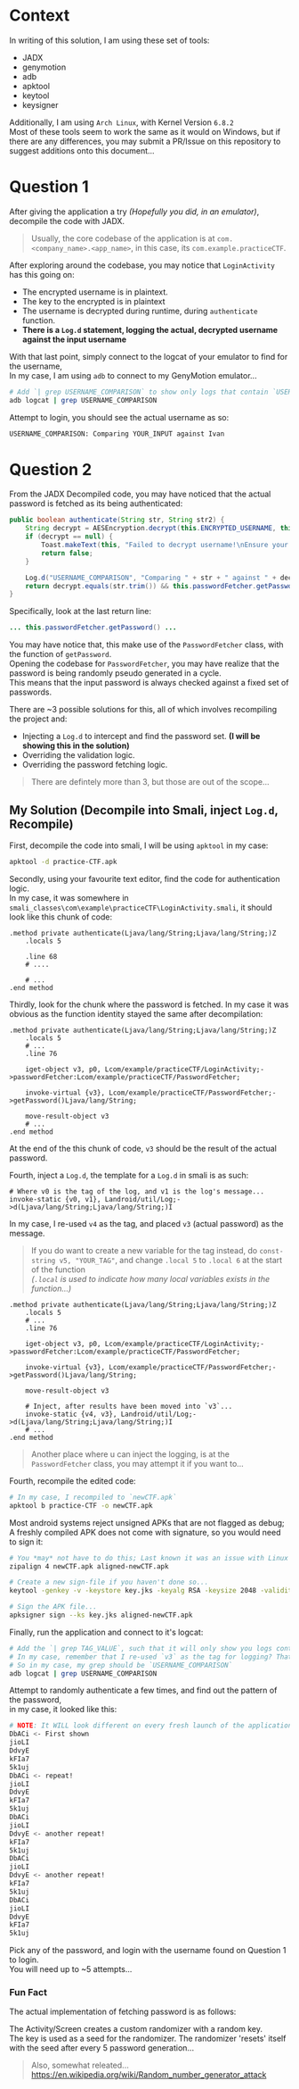 # Context

In writing of this solution, I am using these set of tools:

- JADX
- genymotion
- adb
- apktool
- keytool
- keysigner

Additionally, I am using `Arch Linux`, with Kernel Version `6.8.2`<br>
Most of these tools seem to work the same as it would on Windows, but if there are any differences, you may submit a PR/Issue on this repository to suggest additions onto this document...

# Question 1

After giving the application a try *(Hopefully you did, in an emulator)*, decompile the code with JADX.

> Usually, the core codebase of the application is at `com.<company_name>.<app_name>`, in this case, its `com.example.practiceCTF`.

After exploring around the codebase, you may notice that `LoginActivity` has this going on:

- The encrypted username is in plaintext.
- The key to the encrypted is in plaintext
- The username is decrypted during runtime, during `authenticate` function.
- **There is a `Log.d` statement, logging the actual, decrypted username against the input username**

With that last point, simply connect to the logcat of your emulator to find for the username,<br>In my case, I am using `adb` to connect to my GenyMotion emulator...

```sh
# Add `| grep USERNAME_COMPARISON` to show only logs that contain `USERNAME_COMPARISON` in it's line.
adb logcat | grep USERNAME_COMPARISON
```

Attempt to login, you should see the actual username as so:

```sh
USERNAME_COMPARISON: Comparing YOUR_INPUT against Ivan
```

# Question 2

From the JADX Decompiled code, you may have noticed that the actual password is fetched as its being authenticated:

```java
public boolean authenticate(String str, String str2) {
    String decrypt = AESEncryption.decrypt(this.ENCRYPTED_USERNAME, this.USERNAME_KEY);
    if (decrypt == null) {
        Toast.makeText(this, "Failed to decrypt username!\nEnsure your emulator is running on Android 8.0 for this CTF!!!", 1).show();
        return false;
    }

    Log.d("USERNAME_COMPARISON", "Comparing " + str + " against " + decrypt);
    return decrypt.equals(str.trim()) && this.passwordFetcher.getPassword().equals(str2.trim());
}
```

Specifically, look at the last return line:

```java
... this.passwordFetcher.getPassword() ...
```

You may have notice that, this make use of the `PasswordFetcher` class, with the function of `getPassword`.<br>
Opening the codebase for `PasswordFetcher`, you may have realize that the password is being randomly pseudo generated in a cycle.<br>This means that the input password is always checked against a fixed set of passwords.

There are ~3 possible solutions for this, all of which involves recompiling the project and:

- Injecting a `Log.d` to intercept and find the password set. **(I will be showing this in the solution)**
- Overriding the validation logic.
- Overriding the password fetching logic.

> There are defintely more than 3, but those are out of the scope...

## My Solution (Decompile into Smali, inject `Log.d`, Recompile)

First, decompile the code into smali, I will be using `apktool` in my case:

```bash
apktool -d practice-CTF.apk
```

Secondly, using your favourite text editor, find the code for authentication logic.<br>In my case, it was somewhere in `smali_classes\com\example\practiceCTF\LoginActivity.smali`, it should look like this chunk of code:

```smali
.method private authenticate(Ljava/lang/String;Ljava/lang/String;)Z
    .locals 5

    .line 68
    # ....

    # ...
.end method
```

Thirdly, look for the chunk where the password is fetched. In my case it was obvious as the function identity stayed the same after decompilation:

```smali
.method private authenticate(Ljava/lang/String;Ljava/lang/String;)Z
    .locals 5
    # ...
    .line 76
    
    iget-object v3, p0, Lcom/example/practiceCTF/LoginActivity;->passwordFetcher:Lcom/example/practiceCTF/PasswordFetcher;
    
    invoke-virtual {v3}, Lcom/example/practiceCTF/PasswordFetcher;->getPassword()Ljava/lang/String;
    
    move-result-object v3
    # ...
.end method
```

At the end of the this chunk of code, `v3` should be the result of the actual password.

Fourth, inject a `Log.d`, the template for a `Log.d` in smali is as such:

```smali
# Where v0 is the tag of the log, and v1 is the log's message...
invoke-static {v0, v1}, Landroid/util/Log;->d(Ljava/lang/String;Ljava/lang/String;)I
```

In my case, I re-used `v4` as the tag, and placed `v3` (actual password) as the message.

> If you do want to create a new variable for the tag instead, do `const-string v5, "YOUR_TAG"`, and change `.local 5` to `.local 6` at the start of the function<br>
> _(`.local` is used to indicate how many local variables exists in the function...)_

```smali
.method private authenticate(Ljava/lang/String;Ljava/lang/String;)Z
    .locals 5
    # ...
    .line 76

    iget-object v3, p0, Lcom/example/practiceCTF/LoginActivity;->passwordFetcher:Lcom/example/practiceCTF/PasswordFetcher;
    
    invoke-virtual {v3}, Lcom/example/practiceCTF/PasswordFetcher;->getPassword()Ljava/lang/String;
    
    move-result-object v3

    # Inject, after results have been moved into `v3`...
    invoke-static {v4, v3}, Landroid/util/Log;->d(Ljava/lang/String;Ljava/lang/String;)I
    # ...
.end method
```

> Another place where u can inject the logging, is at the `PasswordFetcher` class, you may attempt it if you want to...

Fourth, recompile the edited code:

```sh
# In my case, I recompiled to `newCTF.apk`
apktool b practice-CTF -o newCTF.apk
```

Most android systems reject unsigned APKs that are not flagged as debug;<br>A freshly compiled APK does not come with signature, so you would need to sign it:

```sh
# You *may* not have to do this; Last known it was an issue with Linux whereby a compiled APK package resources isn't properly aligned.
zipalign 4 newCTF.apk aligned-newCTF.apk

# Create a new sign-file if you haven't done so...
keytool -genkey -v -keystore key.jks -keyalg RSA -keysize 2048 -validity 10000 -alias my-alias

# Sign the APK file...
apksigner sign --ks key.jks aligned-newCTF.apk
```

Finally, run the application and connect to it's logcat:

```sh
# Add the `| grep TAG_VALUE`, such that it will only show you logs containing to `TAG_VALUE`.
# In my case, remember that I re-used `v3` as the tag for logging? That value was `USERNAME_COMPARISON`.
# So in my case, my grep should be `USERNAME_COMPARISON`
adb logcat | grep USERNAME_COMPARISON
```

Attempt to randomly authenticate a few times, and find out the pattern of the password,<br>
in my case, it looked like this:

```sh
# NOTE: It WILL look different on every fresh launch of the application! But it will always have a pattern
DbACi <- First shown
jioLI
DdvyE
kFIa7
5k1uj
DbACi <- repeat!
jioLI
DdvyE
kFIa7
5k1uj
DbACi
jioLI
DdvyE <- another repeat!
kFIa7
5k1uj
DbACi
jioLI
DdvyE <- another repeat!
kFIa7
5k1uj
DbACi
jioLI
DdvyE
kFIa7
5k1uj
```

Pick any of the password, and login with the username found on Question 1 to login.<br>You will need up to ~5 attempts...

### Fun Fact

The actual implementation of fetching password is as follows:

The Activity/Screen creates a custom randomizer with a random key.<br>The key is used as a seed for the randomizer. The randomizer 'resets' itself with the seed after every 5 password generation...

> Also, somewhat releated... <https://en.wikipedia.org/wiki/Random_number_generator_attack>
